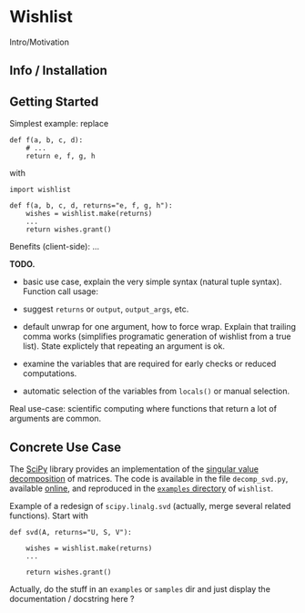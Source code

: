 
Wishlist
================================================================================

Intro/Motivation


Info / Installation
--------------------------------------------------------------------------------

Getting Started
--------------------------------------------------------------------------------

Simplest example: replace

  
    def f(a, b, c, d):
        # ...
        return e, f, g, h

with

    import wishlist

    def f(a, b, c, d, returns="e, f, g, h"):
        wishes = wishlist.make(returns)
        ...
        return wishes.grant()


Benefits (client-side): ...


**TODO.**

  - basic use case, explain the very simple syntax (natural tuple syntax).
    Function call usage:

  - suggest `returns` or `output`, `output_args`, etc.

  - default unwrap for one argument, how to force wrap. Explain that trailing
    comma works (simplifies programatic generation of wishlist from a true 
    list). State explictely that repeating an argument is ok.

  - examine the variables that are required for early checks or 
    reduced computations.

  - automatic selection of the variables from `locals()` or
    manual selection.


Real use-case: scientific computing where functions that return a lot of
arguments are common.

Concrete Use Case
--------------------------------------------------------------------------------

The [SciPy](http://www.scipy.org/) library provides an implementation of 
the [singular value decomposition][svd] of matrices. The code is available
in the file `decomp_svd.py`, available 
[online](https://github.com/scipy/scipy/blob/master/scipy/linalg/decomp_svd.py),
and reproduced in the [`examples` directory][examples] of `wishlist`.

[svd]: http://en.wikipedia.org/wiki/Singular_value_decomposition
[examples]: https://github.com/boisgera/wishlist/tree/master/examples



Example of a redesign of `scipy.linalg.svd` (actually, merge several
related functions). Start with 



    def svd(A, returns="U, S, V"):

        wishes = wishlist.make(returns)
        ...

        return wishes.grant()


Actually, do the stuff in an `examples` or `samples` dir and just display
the documentation / docstring here ?

